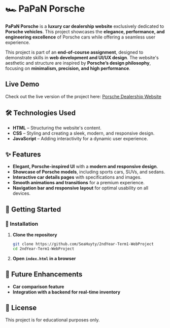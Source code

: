 # 🏎️ PaPaN Porsche  

**PaPaN Porsche** is a **luxury car dealership website** exclusively dedicated to **Porsche vehicles**. This project showcases the **elegance, performance, and engineering excellence** of Porsche cars while offering a seamless user experience.  

This project is part of an **end-of-course assignment**, designed to demonstrate skills in **web development and UI/UX design**. The website's aesthetic and structure are inspired by **Porsche’s design philosophy**, focusing on **minimalism, precision, and high performance**.  

## Live Demo

Check out the live version of the project here: [Porsche Dealership Website](https://2nd-year-term1-web-project.vercel.app/)

## 🛠️ Technologies Used  

- **HTML** – Structuring the website's content.  
- **CSS** – Styling and creating a sleek, modern, and responsive design.  
- **JavaScript** – Adding interactivity for a dynamic user experience.  

## ✨ Features  

- **Elegant, Porsche-inspired UI** with a **modern and responsive design**.  
- **Showcase of Porsche models**, including sports cars, SUVs, and sedans.  
- **Interactive car details pages** with specifications and images.  
- **Smooth animations and transitions** for a premium experience.  
- **Navigation bar and responsive layout** for optimal usability on all devices.    

## 🚀 Getting Started  
### 🔧 Installation  
1. **Clone the repository**  
   ```sh
   git clone https://github.com/SeaHuyty/2ndYear-Term1-WebProject
   cd 2ndYear-Term1-WebProject
   ```  
2. **Open `index.html` in a browser**  

## 📌 Future Enhancements  
- **Car comparison feature**  
- **Integration with a backend for real-time inventory**  

## 📜 License  
This project is for educational purposes only.   
